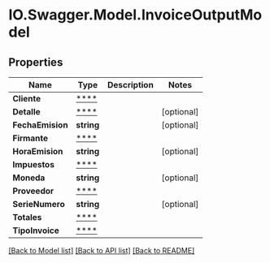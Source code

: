 # IO.Swagger.Model.InvoiceOutputModel
## Properties

Name | Type | Description | Notes
------------ | ------------- | ------------- | -------------
**Cliente** | [****](.md) |  | 
**Detalle** | [****](.md) |  | [optional] 
**FechaEmision** | **string** |  | [optional] 
**Firmante** | [****](.md) |  | 
**HoraEmision** | **string** |  | [optional] 
**Impuestos** | [****](.md) |  | 
**Moneda** | **string** |  | [optional] 
**Proveedor** | [****](.md) |  | 
**SerieNumero** | **string** |  | [optional] 
**Totales** | [****](.md) |  | 
**TipoInvoice** | [****](.md) |  | 

[[Back to Model list]](../README.md#documentation-for-models) [[Back to API list]](../README.md#documentation-for-api-endpoints) [[Back to README]](../README.md)

